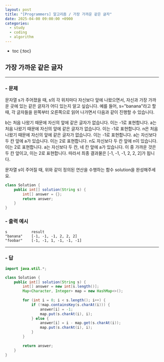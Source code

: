 ```yaml
---
layout: post
title: "[Programmers] 알고리즘 / 가장 가까운 같은 글자"
date: 2025-04-00 09:00:00 +0900
categories: 
  - study
  - coding
  - algorithm
---
```


* toc
{:toc}

## 가장 가까운 같은 글자

---

### - 문제

문자열 s가 주어졌을 때, s의 각 위치마다 자신보다 앞에 나왔으면서, 자신과 가장 가까운 곳에 있는 같은 글자가 어디 있는지 알고 싶습니다.
예를 들어, s="banana"라고 할 때,  각 글자들을 왼쪽부터 오른쪽으로 읽어 나가면서 다음과 같이 진행할 수 있습니다.

b는 처음 나왔기 때문에 자신의 앞에 같은 글자가 없습니다. 이는 -1로 표현합니다.
a는 처음 나왔기 때문에 자신의 앞에 같은 글자가 없습니다. 이는 -1로 표현합니다.
n은 처음 나왔기 때문에 자신의 앞에 같은 글자가 없습니다. 이는 -1로 표현합니다.
a는 자신보다 두 칸 앞에 a가 있습니다. 이는 2로 표현합니다.
n도 자신보다 두 칸 앞에 n이 있습니다. 이는 2로 표현합니다.
a는 자신보다 두 칸, 네 칸 앞에 a가 있습니다. 이 중 가까운 것은 두 칸 앞이고, 이는 2로 표현합니다.
따라서 최종 결과물은 [-1, -1, -1, 2, 2, 2]가 됩니다.

문자열 s이 주어질 때, 위와 같이 정의된 연산을 수행하는 함수 solution을 완성해주세요.

```java
class Solution {
    public int[] solution(String s) {
        int[] answer = {};
        return answer;
    }
}
```

### - 출력 예시

```
s	        result
"banana"	[-1, -1, -1, 2, 2, 2]
"foobar"	[-1, -1, 1, -1, -1, -1]
```

<!-- >  -->

---

### - 답

```java
import java.util.*;

class Solution {
    public int[] solution(String s) {
        int[] answer = new int[s.length()];
        Map<Character, Integer> map = new HashMap<>();
        
        for (int i = 0; i < s.length(); i++) {
            if (!map.containsKey(s.charAt(i))) {
                answer[i] = -1;
                map.put(s.charAt(i), i);
            } else {
                answer[i] = i - map.get(s.charAt(i));
                map.put(s.charAt(i), i);
            }
        }
        
        return answer;
    }
}
```

<!--  -->
